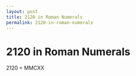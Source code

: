 ```yaml
---
layout: post
title: 2120 in Roman Numerals
permalink: 2120-in-roman-numerals
---
```


# 2120 in Roman Numerals

2120 = MMCXX
